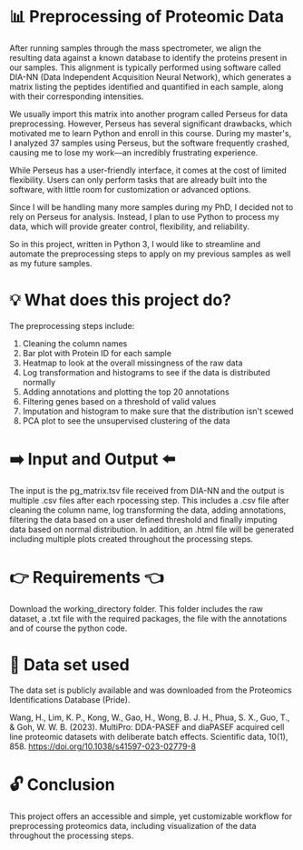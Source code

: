 # 📊 Preprocessing of Proteomic Data 
After running samples through the mass spectrometer, we align the resulting data against a known database to identify the proteins present in our samples. 
This alignment is typically performed using software called DIA-NN (Data Independent Acquisition Neural Network), 
which generates a matrix listing the peptides identified and quantified in each sample, along with their corresponding intensities.

We usually import this matrix into another program called Perseus for data preprocessing. 
However, Perseus has several significant drawbacks, which motivated me to learn Python and enroll in this course. 
During my master's, I analyzed 37 samples using Perseus, but the software frequently crashed, causing me to lose my work—an incredibly frustrating experience.

While Perseus has a user-friendly interface, it comes at the cost of limited flexibility. 
Users can only perform tasks that are already built into the software, with little room for customization or advanced options.

Since I will be handling many more samples during my PhD, I decided not to rely on Perseus for analysis. 
Instead, I plan to use Python to process my data, which will provide greater control, flexibility, and reliability. 

So in this project, written in Python 3, I would like to streamline and automate the preprocessing steps to apply on my previous samples as well as my future samples. 

# 💡 What does this project do? 
The preprocessing steps include:
1. Cleaning the column names
2. Bar plot with Protein ID for each sample
3. Heatmap to look at the overall missingness of the raw data
4. Log transformation and histograms to see if the data is distributed normally
5. Adding annotations and plotting the top 20 annotations
6. Filtering genes based on a threshold of valid values
7. Imputation and histogram to make sure that the distribution isn't scewed
8. PCA plot to see the unsupervised clustering of the data

# ➡️ Input and Output ⬅️
The input is the pg_matrix.tsv file received from DIA-NN and the output is multiple .csv files after each rpocessing step. This includes a .csv file after cleaning the column name, log transforming the data, adding annotations, filtering the data based on a user defined threshold and finally imputing data based on normal distribution. In addition, an .html file will be generated including multiple plots created throughout the processing steps. 

# 👉 Requirements 👈
Download the working_directory folder. This folder includes the raw dataset, a .txt file with the required packages, the file with the annotations and of course the python code. 

# 📖 Data set used
The data set is publicly available and was downloaded from the Proteomics Identifications Database (Pride). 

Wang, H., Lim, K. P., Kong, W., Gao, H., Wong, B. J. H., Phua, S. X., Guo, T., & Goh, W. W. B. (2023). MultiPro: DDA-PASEF and diaPASEF acquired cell line proteomic datasets with deliberate batch effects. Scientific data, 10(1), 858. https://doi.org/10.1038/s41597-023-02779-8

# 🔓 Conclusion
This project offers an accessible and simple, yet customizable workflow for preprocessing proteomics data, including visualization of the data throughout the processing steps. 
